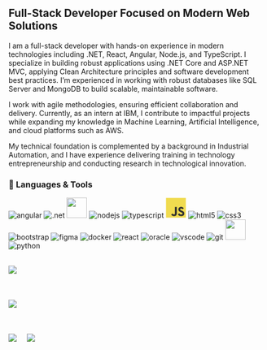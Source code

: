 
## Full-Stack Developer Focused on Modern Web Solutions


I am a full-stack developer with hands-on experience in modern technologies including .NET, React, Angular, Node.js, and TypeScript. I specialize in building robust applications using .NET Core and ASP.NET MVC, applying Clean Architecture principles and software development best practices. I’m experienced in working with robust databases like SQL Server and MongoDB to build scalable, maintainable software.

I work with agile methodologies, ensuring efficient collaboration and delivery. Currently, as an intern at IBM, I contribute to impactful projects while expanding my knowledge in Machine Learning, Artificial Intelligence, and cloud platforms such as AWS.

My technical foundation is complemented by a background in Industrial Automation, and I have experience delivering training in technology entrepreneurship and conducting research in technological innovation.

### 🧰 Languages & Tools
<p>
<img src="https://cdn.jsdelivr.net/gh/devicons/devicon/icons/angularjs/angularjs-original.svg" alt="angular" width="40" height="40" />  
<img src="https://cdn.jsdelivr.net/gh/devicons/devicon/icons/dot-net/dot-net-original.svg" alt=".net" width="40" height="40" />  
<img src="https://cdn.jsdelivr.net/gh/devicons/devicon/icons/csharp/csharp-original.svg" width="40" height="40" />
<img src="https://cdn.jsdelivr.net/gh/devicons/devicon/icons/nodejs/nodejs-original.svg" alt="nodejs" width="40" height="40" />
<img src="https://cdn.jsdelivr.net/gh/devicons/devicon/icons/typescript/typescript-original.svg" alt="typescript" width="40" height="40" />  
<img src="https://raw.githubusercontent.com/devicons/devicon/master/icons/javascript/javascript-original.svg" alt="javascript" width="40" height="40"/>
<img src="https://cdn.jsdelivr.net/gh/devicons/devicon/icons/html5/html5-original.svg" alt="html5" width="40" height="40"/>
<img src="https://cdn.jsdelivr.net/gh/devicons/devicon/icons/css3/css3-original.svg" alt="css3" width="40" height="40"/>
<img src="https://cdn.jsdelivr.net/gh/devicons/devicon/icons/bootstrap/bootstrap-original.svg" alt="bootstrap" width="40" height="40"/>
<img src="https://cdn.jsdelivr.net/gh/devicons/devicon/icons/figma/figma-original.svg" alt="figma" width="40" height="40"/>
<img src="https://cdn.jsdelivr.net/gh/devicons/devicon/icons/docker/docker-original.svg" alt="docker" width="40" height="40" />  
<img src="https://cdn.jsdelivr.net/gh/devicons/devicon/icons/react/react-original.svg" alt="react" width="40" height="40" />  
<img src="https://cdn.jsdelivr.net/gh/devicons/devicon/icons/oracle/oracle-original.svg" alt="oracle" width="40" height="40" />  
<img src="https://cdn.jsdelivr.net/gh/devicons/devicon/icons/vscode/vscode-original.svg" alt="vscode" width="40" height="40" />  
<img src="https://cdn.jsdelivr.net/gh/devicons/devicon/icons/git/git-original.svg" alt="git" width="40" height="40" />  
<img  src="https://cdn.jsdelivr.net/gh/devicons/devicon/icons/c/c-original.svg" width="40" height="40" />
<img src="https://cdn.jsdelivr.net/gh/devicons/devicon/icons/python/python-original.svg" alt="python" width="40" height="40"/>


</p>

<br>


<div>
<a href="https://github.com/aldamonique">
<img height="180em" src="https://github-readme-stats.vercel.app/api/top-langs/?username=aldamonique&layout=compact&langs_count=7&theme=gruvbox"/>

</div>

<p>
  <br><br>
  <img src="https://user-images.githubusercontent.com/74038190/225813708-98b745f2-7d22-48cf-9150-083f1b00d6c9.gif" width="600">
</p>
  
<br><br>
  <a href="mailto:aldamonique.goncalves@gmail.com?subject=Olá%20Bruno%20Tacca"><img src="https://img.shields.io/badge/gmail-%23D14836.svg?&style=for-the-badge&logo=gmail&logoColor=white" /></a>&nbsp;&nbsp;&nbsp;&nbsp;
  <a href="https://www.linkedin.com/in/aldamonique/"><img src="https://img.shields.io/badge/linkedin-%230077B5.svg?&style=for-the-badge&logo=linkedin&logoColor=white" /></a>&nbsp;&nbsp;&nbsp;&nbsp;




